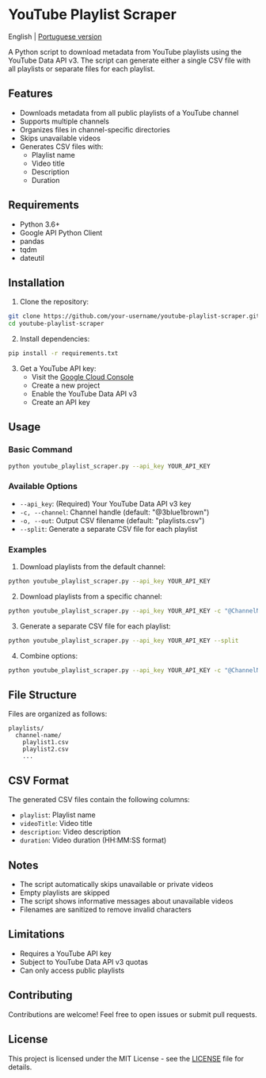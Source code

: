 # YouTube Playlist Scraper

English | [Portuguese version](README_PT.md)

A Python script to download metadata from YouTube playlists using the YouTube Data API v3. The script can generate either a single CSV file with all playlists or separate files for each playlist.

## Features

- Downloads metadata from all public playlists of a YouTube channel
- Supports multiple channels
- Organizes files in channel-specific directories
- Skips unavailable videos
- Generates CSV files with:
  - Playlist name
  - Video title
  - Description
  - Duration

## Requirements

- Python 3.6+
- Google API Python Client
- pandas
- tqdm
- dateutil

## Installation

1. Clone the repository:

```bash
git clone https://github.com/your-username/youtube-playlist-scraper.git
cd youtube-playlist-scraper
```

2. Install dependencies:

```bash
pip install -r requirements.txt
```

3. Get a YouTube API key:
   - Visit the [Google Cloud Console](https://console.cloud.google.com/)
   - Create a new project
   - Enable the YouTube Data API v3
   - Create an API key

## Usage

### Basic Command

```bash
python youtube_playlist_scraper.py --api_key YOUR_API_KEY
```

### Available Options

- `--api_key`: (Required) Your YouTube Data API v3 key
- `-c, --channel`: Channel handle (default: "@3blue1brown")
- `-o, --out`: Output CSV filename (default: "playlists.csv")
- `--split`: Generate a separate CSV file for each playlist

### Examples

1. Download playlists from the default channel:

```bash
python youtube_playlist_scraper.py --api_key YOUR_API_KEY
```

2. Download playlists from a specific channel:

```bash
python youtube_playlist_scraper.py --api_key YOUR_API_KEY -c "@ChannelName"
```

3. Generate a separate CSV file for each playlist:

```bash
python youtube_playlist_scraper.py --api_key YOUR_API_KEY --split
```

4. Combine options:

```bash
python youtube_playlist_scraper.py --api_key YOUR_API_KEY -c "@ChannelName" --split
```

## File Structure

Files are organized as follows:

```
playlists/
  channel-name/
    playlist1.csv
    playlist2.csv
    ...
```

## CSV Format

The generated CSV files contain the following columns:

- `playlist`: Playlist name
- `videoTitle`: Video title
- `description`: Video description
- `duration`: Video duration (HH:MM:SS format)

## Notes

- The script automatically skips unavailable or private videos
- Empty playlists are skipped
- The script shows informative messages about unavailable videos
- Filenames are sanitized to remove invalid characters

## Limitations

- Requires a YouTube API key
- Subject to YouTube Data API v3 quotas
- Can only access public playlists

## Contributing

Contributions are welcome! Feel free to open issues or submit pull requests.

## License

This project is licensed under the MIT License - see the [LICENSE](LICENSE) file for details.
